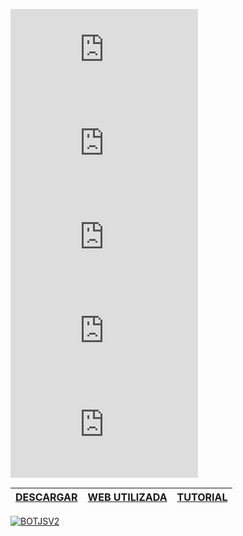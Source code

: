 ![BOT CLIENT](https://images-ext-2.discordapp.net/external/a7QglSHHDSAyYQNO17fGLXvVXU2cApG-hxz97PUdL2o/%3Ffontsize%3D38%26textcolor%3Dbot%26text%3DBOT/http/fortnitefontgenerator.com/img.php)
![BOT CLIENT](https://images-ext-1.discordapp.net/external/uxGrWt_noxvvcHQMzkDh6hDA_RAVcYcXRgmsfgVFox0/%3Ffontsize%3D38%26textcolor%3Dbot%26text%3DDE/http/fortnitefontgenerator.com/img.php)
![BOT CLIENT](https://images-ext-2.discordapp.net/external/YNrnn1YLK0SkeGlsyEUdEUMxkR-nDCYNCxF4yAcMdJA/%3Ffontsize%3D38%26textcolor%3D16bbf2%26text%3DDISCORD/http/fortnitefontgenerator.com/img.php)
![BOT CLIENT](https://images-ext-1.discordapp.net/external/aDLdodqzJOGCKATCuyL81j75IxG9t94zaYT6mp9sjpI/%3Ffontsize%3D38%26textcolor%3Dbot%26text%3DEN/http/fortnitefontgenerator.com/img.php)
![BOT CLIENT](https://images-ext-1.discordapp.net/external/wPM1ODv3ku2IFHBuODS6Cd-1b660SuNfGS_PRPWp8QI/%3Ffontsize%3D38%26textcolor%3D2061c9%26text%3DPYTHON/http/fortnitefontgenerator.com/img.php)

| [DESCARGAR](https://github.com/Whoisadri2/bot-discordpy) | [WEB UTILIZADA](https://www.faztweb.com/curso/discord-bot-python/introducci%C3%B3n/) | [TUTORIAL](https://www.youtube.com/watch?v=RgZZaZTnp9I&t=327s) |
| :---: | :---: | :---: |

[![BOTJSV2](https://github-readme-stats.vercel.app/api/pin/?username=Admin9712&repo=bot-discordpy&theme=dark)](https://github.com/Admin9712/bot-discordpy)<br/>





